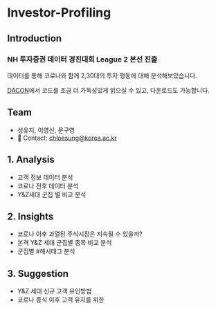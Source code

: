 # Investor-Profiling

## Introduction

### **NH 투자증권 데이터 경진대회 League 2 본선 진출**  

데이터를 통해 코로나와 함께 2,30대의 투자 행동에 대해 분석해보았습니다.  

[DACON](https://dacon.io/competitions/official/235663/codeshare/2279)에서 코드를 조금 더 가독성있게 읽으실 수 있고, 다운로드도 가능합니다.  


## Team
- 성유지, 이영신, 문구영   
- 💬 Contact: chloesung@korea.ac.kr

## 1. Analysis
- 고객 정보 데이터 분석
- 코로나 전후 데이터 분석
- Y&Z세대 군집 별 비교 분석

## 2. Insights
- 코로나 이후 과열된 주식시장은 지속될 수 있을까?
- 본격 Y&Z 세대 군집별 종목 비교 분석
- 군집별 #해시태그 분석

## 3. Suggestion
- Y&Z 세대 신규 고객 유인방법
- 코로나 종식 이후 고객 유지를 위한 
